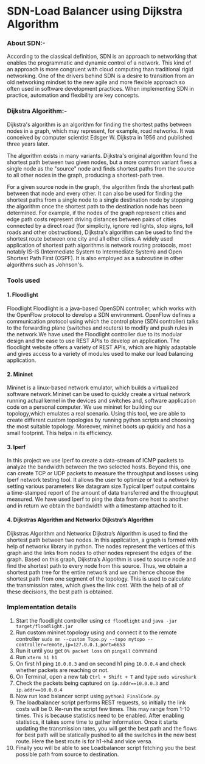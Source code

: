 # SDN-Load Balancer using Dijkstra Algorithm

### About SDN:-

According to the classical definition, SDN is an approach to networking that enables the programmatic and dynamic control of a network. This kind of an approach is more congruent with cloud computing than traditional rigid networking. One of the drivers behind SDN is a desire to transition from an old networking mindset to the new agile and more flexible approach so often used in software development practices. When implementing SDN in practice, automation and flexibility are key concepts.

### Dijkstra Algorithm:-

Dijkstra's algorithm is an algorithm for finding the shortest paths between nodes in a graph, which may represent, for example, road networks. It was conceived by computer scientist Edsger W. Dijkstra in 1956 and published three years later.

The algorithm exists in many variants. Dijkstra's original algorithm found the shortest path between two given nodes, but a more common variant fixes a single node as the "source" node and finds shortest paths from the source to all other nodes in the graph, producing a shortest-path tree.

For a given source node in the graph, the algorithm finds the shortest path between that node and every other. It can also be used for finding the shortest paths from a single node to a single destination node by stopping the algorithm once the shortest path to the destination node has been determined. For example, if the nodes of the graph represent cities and edge path costs represent driving distances between pairs of cities connected by a direct road (for simplicity, ignore red lights, stop signs, toll roads and other obstructions), Dijkstra's algorithm can be used to find the shortest route between one city and all other cities. A widely used application of shortest path algorithms is network routing protocols, most notably IS-IS (Intermediate System to Intermediate System) and Open Shortest Path First (OSPF). It is also employed as a subroutine in other algorithms such as Johnson's.

### Tools used

#### 1. Floodlight

Floodlight Floodlight is a java-based OpenSDN controller, which works with the OpenFlow protocol to develop a SDN environment. OpenFlow defines a communication protocol using which the control plane (SDN controller) talks to the forwarding plane (switches and routers) to modify and push rules in the network.We have used the Floodlight controller due to its modular design and the ease to use REST APIs to develop an application. The floodlight website offers a variety of REST APIs, which are highly adaptable and gives access to a variety of modules used to make our load balancing application.

#### 2. Mininet

Mininet is a linux-based network emulator, which builds a virtualized software network.Mininet can be used to quickly create a virtual network running actual kernel in the devices and switches and, software application code on a personal computer. We use mininet for building our topology,which emulates a real scenario. Using this tool, we are able to create different custom topologies by running python scripts and choosing the most suitable topology. Moreover, mininet boots up quickly and has a small footprint. This helps in its efficiency.

#### 3. Iperf

In this project we use Iperf to create a data-stream of ICMP packets to analyze the bandwidth between the two selected hosts. Beyond this, one can create TCP or UDP packets to measure the throughput and losses using Iperf network testing tool. It allows the user to optimize or test a network by setting various parameters like datagram size.Typical Iperf output contains a time-stamped report of the amount of data transferred and the throughput measured. We have used Iperf to ping the data from one host to another and in return we obtain the bandwidth with a timestamp attached to it.

#### 4. Dijkstras Algorithm and Networkx Dijkstra’s Algorithm

Dijkstras Algorithm and Networkx Dijkstra’s Algorithm is used to find the shortest path between two nodes. In this application, a graph is formed with help of networkx library in python. The nodes represent the vertices of this graph and the links from nodes to other nodes represent the edges of the graph. Based on this graph, Dijkstra’s Algorithm is used to source node and find the shortest path to every node from this source. Thus, we obtain a shortest path tree for the entire network and we can hence choose the shortest path from one segment of the topology. This is used to calculate the transmission rates, which gives the link cost. With the help of all of these decisions, the best path is obtained.

### Implementation details

1. Start the floodlight controller using `cd floodlight` and `java -jar target/floodlight.jar`
2. Run custom mininet topology using and connect it to the remote controller `sudo mn --custom Topo.py --topo mytopo --controller=remote,ip=127.0.0.1,port=6653`
3. Run it until you get `0% packet loss` on `pingall` command
4. Run `xterm h1 h1`
5. On first h1 ping `10.0.0.3` and on second h1 ping `10.0.0.4` and check whether packets are reaching or not.
6. On Terminal, open a new tab `Ctrl + Shift + T` and type `sudo wireshark`
7. Check the packets being captured on `ip.addr==10.0.0.3` and `ip.addr==10.0.0.4`
8. Now run load balancer script using `python3 FinalCode.py`
9. The loadbalancer script performs REST requests, so initially the link costs will be 0. Re-run the script few times. This may range from 1-10 times. This is because statistics need to be enabled. After enabling statistics, it takes some time to gather information. Once it starts updating the transmission rates, you will get the best path and the flows for best path will be statically pushed to all the switches in the new best route. Here the best route is for h1->h4 and vice versa.
10. Finally you will be able to see Loadbalancer script fetching you the best possible path from source to destination.


